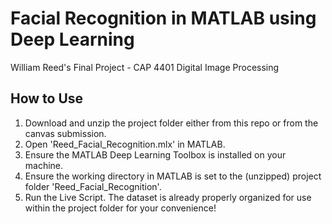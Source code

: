 # Facial Recognition in MATLAB using Deep Learning
William Reed's Final Project - CAP 4401 Digital Image Processing

## How to Use
1. Download and unzip the project folder either from this repo or from the canvas submission.
2. Open 'Reed_Facial_Recognition.mlx' in MATLAB.
3. Ensure the MATLAB Deep Learning Toolbox is installed on your machine.
4. Ensure the working directory in MATLAB is set to the (unzipped) project folder 'Reed_Facial_Recognition'.
5. Run the Live Script. The dataset is already properly organized for use within the project folder for your convenience!
